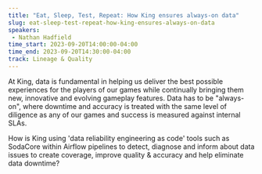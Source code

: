 ```yaml
---
title: "Eat, Sleep, Test, Repeat: How King ensures always-on data"
slug: eat-sleep-test-repeat-how-king-ensures-always-on-data
speakers:
 - Nathan Hadfield
time_start: 2023-09-20T14:00:00-04:00
time_end: 2023-09-20T14:30:00-04:00
track: Lineage & Quality
---
```


At King, data is fundamental in helping us deliver the best possible experiences for the players of our games while continually bringing them new, innovative and evolving gameplay features. Data has to be "always-on", where downtime and accuracy is treated with the same level of diligence as any of our games and success is measured against internal SLAs.
 
 
 
 How is King using 'data reliability engineering as code' tools such as SodaCore within Airflow pipelines to detect, diagnose and inform about data issues to create coverage, improve quality & accuracy and help eliminate data downtime?